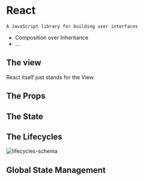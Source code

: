 # React

`A JavaScript library for building user interfaces`

- Composition over Inheritance
- ...

## The view

React itself just stands for the View.

## The Props

## The State

## The Lifecycles

![lifecycles-schema](https://user-images.githubusercontent.com/25172711/69901965-9c7ae080-1388-11ea-86c6-541586a3f8c1.jpg)

## Global State Management
